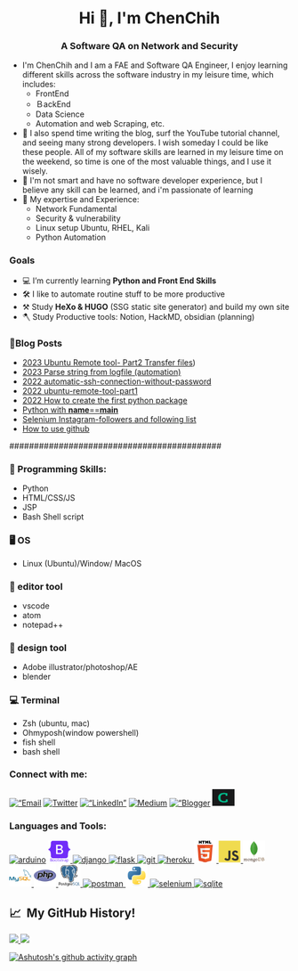 <h1 align="center">Hi 👋, I'm ChenChih</h1>
<h3 align="center">A Software QA on Network and Security  </h3>

- I'm ChenChih and I am a FAE and Software QA Engineer, I enjoy learning different skills across the software industry in my leisure time, which includes: 
  - FrontEnd 
  - ＢackEnd
  - Data Science
  - Automation and web Scraping, etc.  
- 📝 I also spend time writing the blog, surf the YouTube tutorial channel, and seeing many strong developers. I wish someday I could be like these people.  All of my software skills are learned in my leisure time on the weekend, so time is one of the most valuable things, and I use it wisely. 
- 🤔 I'm not smart and have no software developer experience, but I believe any skill can be learned, and i'm passionate of learning 
- 🔭 My expertise and Experience:
  - Network Fundamental 
  - Security & vulnerability 
  - Linux setup Ubuntu, RHEL, Kali 
  - Python Automation 
### Goals
- 💻 I’m currently learning **Python and Front End Skills**
- 🛠️ I like to automate routine stuff to be more productive 
- ⚒  Study **HeXo & HUGO** (SSG static site generator) and build my own site
- 🪓 Study Productive tools: Notion, HackMD, obsidian (planning)
### 🏡Blog Posts
* [2023 Ubuntu Remote tool- Part2 Transfer files](https://medium.com/jacklee26/ubuntu-remote-tool-part2-transfer-files-90059c91f5f6))
* [2023 Parse string from logfile (automation)](https://medium.com/jacklee26/project-parse-specific-string-python-180faf1e8f5)
* [2022 automatic-ssh-connection-without-password](https://medium.com/jacklee26/automatic-ssh-connection-without-password-c99cbfe34cbf)
* [2022 ubuntu-remote-tool-part1](https://medium.com/jacklee26/ubuntu-remote-tool-part1-c5214f79fe68)
* [2022 How to create the first python package](https://medium.com/jacklee26/how-to-create-the-first-python-package-de6464799bc3)
* [Python with __name__==__main__](https://medium.com/jacklee26/how-to-create-the-first-python-package-de6464799bc3)
* [Selenium Instagram-followers and following list](https://medium.com/jacklee26/selenium-instagram-followers-and-following-list-52c335a4ec03)
* [How to use github](https://medium.com/jacklee26/how-to-use-git-or-github-ff6f3d5aef0e)

###########################################
### 🦾 Programming Skills:
- Python
- HTML/CSS/JS
- JSP 
- Bash Shell script
### 🖥️ OS
- Linux (Ubuntu)/Window/ MacOS
### 📝 editor tool
- vscode
- atom
- notepad++
### 🧰 design tool
- Adobe illustrator/photoshop/AE
- blender
### 💻 Terminal
- Zsh (ubuntu, mac)
- Ohmyposh(window powershell)
- fish shell
- bash shell

<!--- ![Profile views](https://gpvc.arturio.dev/chenchih)--->

<h3 align="left">Connect with me:</h3>


[<img alt=“Email src="https://img.shields.io/badge/Email-EA4335?&style=for-the-badge&logo=Gmail&logoColor=white"/>](mailto:jacklee26@gmail.com/)
[<img alt="Twitter" src="https://img.shields.io/badge/jacklee26%20-%231DA1F2?&style=for-the-badge&logo=Twitter&logoColor=white"/>](https://twitter.com/jacklee26) [<img alt=“LinkedIn” src="https://img.shields.io/badge/LinkedIn-0A66C2?&style=for-the-badge&logo=LinkedIn&logoColor=white"/>](https://www.linkedin.com/in/chenchih/) [<img alt="Medium" src="https://img.shields.io/badge/Medium-12100E?style=for-the-badge&logo=medium&logoColor=white"/>](https://medium.com/jacklee26) [<img alt=“Blogger src="https://img.shields.io/badge/Blogger-FF5722?style=for-the-badge&logo=blogger&logoColor=white"/>](https://chenchih-tutorial.blogspot.com) <a href="https://chenchih.coderbridge.io/" target="blank"><img  src="coder_bridge.png" alt="coderbridge" height="30" width="40" /></a>

</p>
<h3 align="left">Languages and Tools:</h3>

<p align="left"> <a href="https://www.arduino.cc/" target="_blank"> <img src="https://cdn.worldvectorlogo.com/logos/arduino-1.svg" alt="arduino" width="40" height="40"/></a> <a href="https://getbootstrap.com" target="_blank"> <img src="https://raw.githubusercontent.com/devicons/devicon/master/icons/bootstrap/bootstrap-plain-wordmark.svg" alt="bootstrap" width="40" height="40"/> </a> <a href="https://www.djangoproject.com/" target="_blank"> <img src="https://upload.wikimedia.org/wikipedia/commons/7/75/Django_logo.svg" alt="django" width="40" height="40"/> </a> <a href="https://flask.palletsprojects.com/" target="_blank"> <img src="https://www.vectorlogo.zone/logos/pocoo_flask/pocoo_flask-icon.svg" alt="flask" width="40" height="40"/> </a> <a href="https://git-scm.com/" target="_blank"> <img src="https://www.vectorlogo.zone/logos/git-scm/git-scm-icon.svg" alt="git" width="40" height="40"/> </a> <a href="https://heroku.com" target="_blank"> <img src="https://www.vectorlogo.zone/logos/heroku/heroku-icon.svg" alt="heroku" width="40" height="40"/> </a> <a href="https://www.w3.org/html/" target="_blank"> <img src="https://raw.githubusercontent.com/devicons/devicon/master/icons/html5/html5-original-wordmark.svg" alt="html5" width="40" height="40"/> </a>  <a href="https://developer.mozilla.org/en-US/docs/Web/JavaScript" target="_blank"> <img src="https://raw.githubusercontent.com/devicons/devicon/master/icons/javascript/javascript-original.svg" alt="javascript" width="40" height="40"/> </a> <a href="https://laravel.com/" target="_blank">  <a href="https://www.mongodb.com/" target="_blank"> <img src="https://raw.githubusercontent.com/devicons/devicon/master/icons/mongodb/mongodb-original-wordmark.svg" alt="mongodb" width="40" height="40"/> </a> <a href="https://www.mysql.com/" target="_blank"> <img src="https://raw.githubusercontent.com/devicons/devicon/master/icons/mysql/mysql-original-wordmark.svg" alt="mysql" width="40" height="40"/> </a> <a href="https://www.php.net" target="_blank"> <img src="https://raw.githubusercontent.com/devicons/devicon/master/icons/php/php-original.svg" alt="php" width="40" height="40"/> </a> <a href="https://www.postgresql.org" target="_blank"> <img src="https://raw.githubusercontent.com/devicons/devicon/master/icons/postgresql/postgresql-original-wordmark.svg" alt="postgresql" width="40" height="40"/> </a> <a href="https://postman.com" target="_blank"> <img src="https://www.vectorlogo.zone/logos/getpostman/getpostman-icon.svg" alt="postman" width="40" height="40"/> </a> <a href="https://www.python.org" target="_blank"> <img src="https://raw.githubusercontent.com/devicons/devicon/master/icons/python/python-original.svg" alt="python" width="40" height="40"/> </a> <a href="https://www.selenium.dev" target="_blank"> <img src="https://raw.githubusercontent.com/detain/svg-logos/780f25886640cef088af994181646db2f6b1a3f8/svg/selenium-logo.svg" alt="selenium" width="40" height="40"/> </a> <a href="https://www.sqlite.org/" target="_blank"> <img src="https://www.vectorlogo.zone/logos/sqlite/sqlite-icon.svg" alt="sqlite" width="40" height="40"/> </a> </p>
   <h2> 📈 &nbsp;My GitHub History!</h2>
<a href="https://github.com/chenchih">
  <img height="180em" src="https://github-readme-stats.vercel.app/api?username=chenchih&theme=noctis_minimus&show_icons=true" />
  <img height="180em" src="https://github-readme-stats.vercel.app/api/top-langs/?username=chenchih&theme=noctis_minimus&layout=compact" />
</a> 
    
<!---![GitHub Activity Graph](https://activity-graph.herokuapp.com/graph?username=chenchih) 
#https://ashutosh00710.github.io/github-readme-activity-graph/  --->
[![Ashutosh's github activity graph](https://github-readme-activity-graph.vercel.app/graph?username=chenchih&bg_color=b3cfea&color=090c0b&line=342733&point=d52020&area=true&hide_border=true)](https://github.com/ashutosh00710/github-readme-activity-graph)
